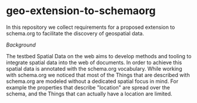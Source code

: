 # geo-extension-to-schemaorg
In this repository we collect requirements for a proposed extension to schema.org to facilitate the discovery of geospatial data.

*Background*

The testbed Spatial Data on the web aims to develop methods and tooling to integrate spatial data into the web of documents. In order to achieve this spatial data is annotated with the schema.org vocabulary. While working with schema.org we noticed that most of the Things that are described with schema.org are modeled without a dedicated spatial focus in mind. For example the properties that describe "location" are spread over the schema, and the Things that can actually have a location are limited. 
 